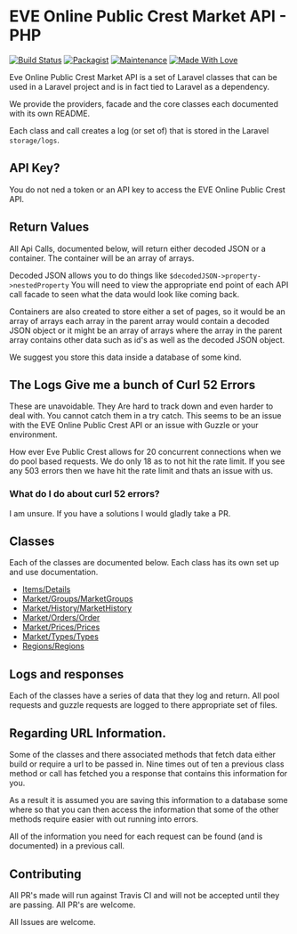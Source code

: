 # EVE Online Public Crest Market API - PHP

[![Build Status](https://travis-ci.org/AdamKyle/EvePublicCrest.svg?branch=master)](https://travis-ci.org/AdamKyle/EvePublicCrest)
[![Packagist](https://img.shields.io/packagist/v/evemarket/eve-market-details.svg?style=flat)](https://packagist.org/packages/evemarket/eve-market-details)
[![Maintenance](https://img.shields.io/maintenance/yes/2016.svg)]()
[![Made With Love](https://img.shields.io/badge/Made%20With-Love-green.svg)]()

Eve Online Public Crest Market API is a set of Laravel classes that can be used in a Laravel project and is in fact tied to Laravel as a dependency.

We provide the providers, facade and the core classes each documented with its own README.

Each class and call creates a log (or set of) that is stored in the Laravel `storage/logs`.

## API Key?

You do not ned a token or an API key to access the EVE Online Public Crest API.

## Return Values

All Api Calls, documented below, will return either decoded JSON or a container. The container will be an array of arrays.

Decoded JSON allows you to do things like `$decodedJSON->property->nestedProperty` You will need to view the appropriate end point of each API call facade to seen what the data would look like coming back.

Containers are also created to store either a set of pages, so it would be an array of arrays each array in the parent array would contain a decoded JSON object or it might be an array of arrays where the array in the parent array contains other data such as id's as well as the decoded JSON object.

We suggest you store this data inside a database of some kind.

## The Logs Give me a bunch of Curl 52 Errors

These are unavoidable. They Are hard to track down and even harder to deal with. You cannot catch them in a try catch.
This seems to be an issue with the EVE Online Public Crest API or an issue with Guzzle or your environment.

How ever Eve Public Crest allows for 20 concurrent connections when we do pool based requests. We do only 18 as to not hit the rate limit. If you see any 503 errors then we have hit the rate limit and thats an issue with us.

### What do I do about curl 52 errors?

I am unsure. If you have a solutions I would gladly take a PR.

## Classes

Each of the classes are documented below. Each class has its own set up and use documentation.

- [Items/Details](https://github.com/AdamKyle/EvePublicCrest/blob/master/src/Items/README.md)
- [Market/Groups/MarketGroups](https://github.com/AdamKyle/EvePublicCrest/blob/master/src/Market/Groups/README.md)
- [Market/History/MarketHistory](https://github.com/AdamKyle/EvePublicCrest/blob/master/src/Market/History/README.md)
- [Market/Orders/Order](https://github.com/AdamKyle/EvePublicCrest/blob/master/src/Market/Orders/README.md)
- [Market/Prices/Prices](https://github.com/AdamKyle/EvePublicCrest/blob/master/src/Market/Prices/README.md)
- [Market/Types/Types](https://github.com/AdamKyle/EvePublicCrest/blob/master/src/Market/Types/README.md)
- [Regions/Regions](https://github.com/AdamKyle/EvePublicCrest/blob/master/src/Regions/README.md)

## Logs and responses

Each of the classes have a series of data that they log and return. All pool requests and guzzle requests are logged to there appropriate set of files.

## Regarding URL Information.

Some of the classes and there associated methods that fetch data either build or require a url to be passed in. Nine times out of ten a previous class method or call has fetched you a response that contains this information for you.

As a result it is assumed you are saving this information to a database some where so that you can then access the information that some of the other methods require easier with out running into errors.

All of the information you need for each request can be found (and is documented) in a previous call.

## Contributing

All PR's made will run against Travis CI and will not be accepted until they are passing. All PR's are welcome.

All Issues are welcome.
